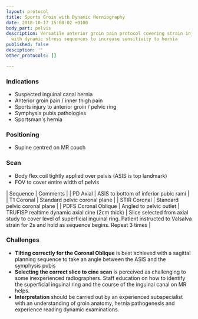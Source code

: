 ```yaml
---
layout: protocol
title: Sports Groin with Dynamic Herniography
date: 2018-10-17 15:08:02 +0100
body_part: pelvis
description: Versatile anterior groin pain protocol covering strain injuries and hernias
  with dynamic stress sequences to increase sensitivity to hernia
published: false
desciption: ''
other_protocols: []

---
```

### Indications

* Suspected inguinal canal hernia
* Anterior groin pain / inner thigh pain
* Sports injury to anterior groin / pelvic ring
* Symphysis pubis pathologies
* Sportsman's hernia

### Positioning

* Supine centred on MR couch

### Scan

* Body flex coil tightly applied over pelvis (ASIS is top landmark)
* FOV to cover entire width of pelvis

| Sequence						| Comments	| | PD Axial						| ASIS to bottom of inferior pubic rami	| | T1 Coronal					| Standard pelvic coronal plane	| | STIR Coronal					| Standard pelvic coronal plane	| | PDFS Coronal Oblique			| Angled to pelvic outlet  | TRUFISP realtime dynamic axial cine (2cm thick)	| Slice selected from axial study to cover level of superficial inguinal ring. Patient instructed to Valsalva strain for 2s and hold as sequence begins. Repeat 3 times	|

### Challenges

* **Tilting correctly for the Coronal Oblique** is best achieved with a sagittal planning sequence to take an angle between the ASIS and the symphysis pubis
* **Selecting the correct slice to cine scan** is perceived as challenging to some inexperienced radiographers. Staff education on how to identify the superficial inguinal ring and the course of the inguinal canal on MR helps.
* **Interpretation** should be carried out by an experienced subspecialist with an understanding of groin anatomy, hernia pathogenesis and experience reading dynamic examinations.